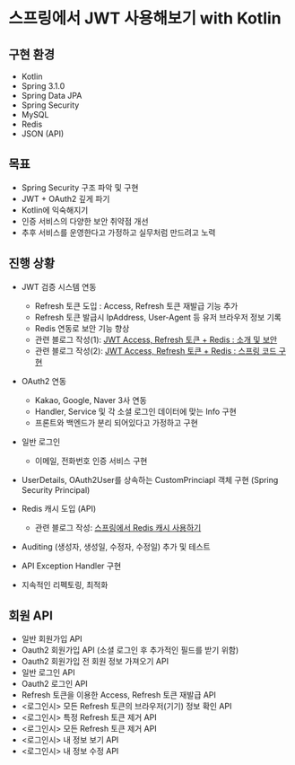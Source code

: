 # 스프링에서 JWT 사용해보기 with Kotlin

## 구현 환경
- Kotlin
- Spring 3.1.0
- Spring Data JPA
- Spring Security
- MySQL
- Redis
- JSON (API)

## 목표
- Spring Security 구조 파악 및 구현
- JWT + OAuth2 깊게 파기
- Kotlin에 익숙해지기
- 인증 서비스의 다양한 보안 취약점 개선
- 추후 서비스를 운영한다고 가정하고 실무처럼 만드려고 노력


## 진행 상황
- JWT 검증 시스템 연동
  - Refresh 토큰 도입 : Access, Refresh 토큰 재발급 기능 추가
  - Refresh 토큰 발급시 IpAddress, User-Agent 등 유저 브라우저 정보 기록
  - Redis 연동로 보안 기능 향상
  - 관련 블로그 작성(1): [JWT Access, Refresh 토큰 + Redis : 소개 및 보안](https://skorea6.tistory.com/entry/1-JWT-Access-Refresh-%ED%86%A0%ED%81%B0-Redis-%EC%86%8C%EA%B0%9C-%EB%B0%8F-%EB%B3%B4%EC%95%88)
  - 관련 블로그 작성(2): [JWT Access, Refresh 토큰 + Redis : 스프링 코드 구현 ](https://skorea6.tistory.com/entry/2-JWT-Access-Refresh-%ED%86%A0%ED%81%B0-Redis-%EC%8A%A4%ED%94%84%EB%A7%81-%EC%BD%94%EB%93%9C-%EA%B5%AC%ED%98%84-Kotlin)
- OAuth2 연동
  - Kakao, Google, Naver 3사 연동
  - Handler, Service 및 각 소셜 로그인 데이터에 맞는 Info 구현
  - 프론트와 백엔드가 분리 되어있다고 가정하고 구현
 
- 일반 로그인
  - 이메일, 전화번호 인증 서비스 구현

- UserDetails, OAuth2User를 상속하는 CustomPrinciapl 객체 구현 (Spring Security Principal)

- Redis 캐시 도입 (API)
  - 관련 블로그 작성: [스프링에서 Redis 캐시 사용하기](https://skorea6.tistory.com/entry/Kotlin-%EC%8A%A4%ED%94%84%EB%A7%81%EC%97%90%EC%84%9C-Redis-%EC%BA%90%EC%8B%9C-%EC%82%AC%EC%9A%A9%ED%95%98%EA%B8%B0)

- Auditing (생성자, 생성일, 수정자, 수정일) 추가 및 테스트
- API Exception Handler 구현
- 지속적인 리펙토링, 최적화


## 회원 API
- 일반 회원가입 API
- Oauth2 회원가입 API (소셜 로그인 후 추가적인 필드를 받기 위함)
- Oauth2 회원가입 전 회원 정보 가져오기 API
- 일반 로그인 API
- Oauth2 로그인 API
- Refresh 토큰을 이용한 Access, Refresh 토큰 재발급 API
- <로그인시> 모든 Refresh 토큰의 브라우저(기기) 정보 확인 API
- <로그인시> 특정 Refresh 토큰 제거 API
- <로그인시> 모든 Refresh 토큰 제거 API
- <로그인시> 내 정보 보기 API
- <로그인시> 내 정보 수정 API
